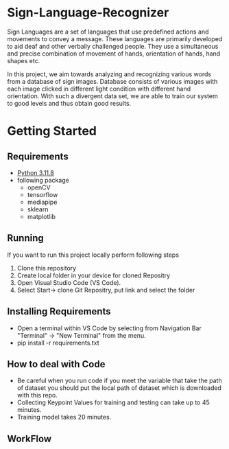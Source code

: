 # Sign-Language-Recognizer
Sign Languages are a set of languages that use predefined actions and movements to convey a message. These languages are primarily developed to aid deaf and other verbally challenged people. They use a simultaneous and precise combination of movement of hands, orientation of hands, hand shapes etc.


In this project, we aim towards analyzing and recognizing various words from a database of sign images. Database consists of various images with each image clicked in different light condition with different hand orientation. With such a divergent data set, we are able to train our system to good levels and thus obtain good results.
# Getting Started
## Requirements


- [Python 3.11.8]([[docs/CONTRIBUTING.md](https://pypi.org/project/pip/)](https://www.python.org/downloads/release/python-3118/)) 
- following package
   - openCV
   - tensorflow
   - mediapipe
   - sklearn
   - matplotlib
 
  
## Running
If you want to run this project locally perform following steps 


1. Clone this repository
2. Create local folder in your device for cloned Repositry 
3. Open Visual Studio Code (VS Code).
4.  Select Start-> clone Git Repositry, put link and select the folder

## Installing Requirements
- Open a terminal within VS Code by selecting from Navigation Bar "Terminal" -> "New Terminal" from the menu.
- pip install -r requirements.txt


## How to deal with Code
- Be careful when you run code if you meet the variable that take the path of dataset you should put the local path of dataset which is downloaded with this repo.
- Collecting Keypoint Values for training and testing can take up to 45 minutes.
- Training model takes 20 minutes.


## WorkFlow

  






